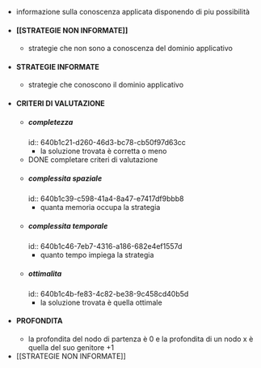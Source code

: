 - informazione sulla conoscenza applicata disponendo di piu possibilità
- #### [[STRATEGIE NON INFORMATE]]
	- strategie che non sono a conoscenza del dominio applicativo
- #### STRATEGIE INFORMATE
	- strategie che conoscono il dominio applicativo
- #### CRITERI DI VALUTAZIONE
	- ##### completezza
	  id:: 640b1c21-d260-46d3-bc78-cb50f97d63cc
		- la soluzione trovata è corretta o meno
	- DONE completare criteri di valutazione
	- ##### complessita spaziale
	  id:: 640b1c39-c598-41a4-8a47-e7417df9bbb8
		- quanta memoria occupa la strategia
	- ##### complessita temporale
	  id:: 640b1c46-7eb7-4316-a186-682e4ef1557d
		- quanto tempo impiega la strategia
	- ##### ottimalita
	  id:: 640b1c4b-fe83-4c82-be38-9c458cd40b5d
		- la soluzione trovata è quella ottimale
- #### PROFONDITA
	- la profondita del nodo di partenza è 0 e la profondita di un nodo x è quella del suo genitore +1
- [[STRATEGIE NON INFORMATE]]

